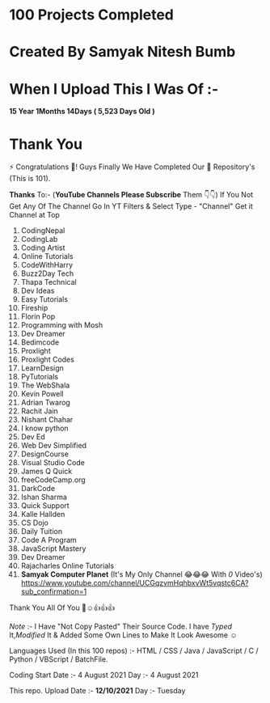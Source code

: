 # 100 Projects Completed

# Created By **Samyak Nitesh Bumb**

# When I Upload This I Was Of :-
**15 Year 1Months 14Days ( 5,523 Days Old )**

# Thank You

 ⚡ Congratulations 👏!  Guys Finally We Have Completed Our **💯** Repository's (This is 101).

**Thanks** To:-
(**YouTube Channels Please Subscribe** Them 👇👇)
If You Not Get Any Of The Channel Go In YT Filters & Select Type - "Channel"  Get it Channel at Top

1. CodingNepal
2. CodingLab
3. Coding Artist
4. Online Tutorials
5. CodeWithHarry
6. Buzz2Day Tech
7. Thapa Technical
8. Dev Ideas
9. Easy Tutorials
10. Fireship
11. Florin Pop
12. Programming with Mosh
13. Dev Dreamer
14. Bedimcode
15. Proxlight
16. Proxlight Codes
17. LearnDesign
18. PyTutorials
19. The  WebShala
20. Kevin Powell
21. Adrian Twarog
22. Rachit Jain
23. Nishant Chahar
24. I know python
25. Dev Ed
26. Web Dev Simplified
27. DesignCourse
28. Visual Studio Code
29. James Q Quick
30. freeCodeCamp.org
31. DarkCode
32. Ishan Sharma
33. Quick Support
34. Kalle Hallden
35. CS Dojo
36. Daily Tuition
37. Code A Program
38. JavaScript Mastery
39. Dev Dreamer
40. Rajacharles Online Tutorials
41. **Samyak Computer Planet**  (It's My Only Channel 😂😂😂 With *0* Video's) https://www.youtube.com/channel/UCGqzvmHqhbxvWt5vqstc6CA?sub_confirmation=1
 
Thank You All Of You 💝☺️👍👍👍

*Note* :- I Have "Not Copy Pasted" Their Source Code.
I have *Typed* It,*Modified* It & Added Some Own Lines to Make It Look Awesome ☺️

Languages Used (In this 100 repos) :- HTML  / CSS  / Java / JavaScript  / C / Python /  VBScript / BatchFile.

Coding Start Date :- 4 August 2021
Day :- 4 August 2021


This repo. Upload Date :- **12/10/2021** 
Day :- Tuesday
